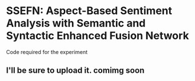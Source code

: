 # SSEFN: Aspect-Based Sentiment Analysis with Semantic and Syntactic Enhanced Fusion Network
Code required for the experiment

## I'll be sure to upload it. comimg soon
